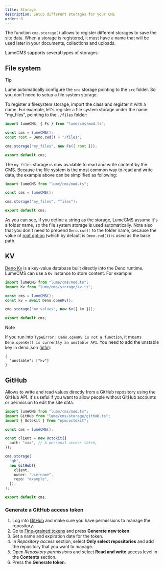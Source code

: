 ```yaml
---
title: Storage
description: Setup different storages for your CMS
order: 0
---
```


The function `cms.storage()` allows to register different storages to save the
site data. When a storage is registered, it must have a name that will be used
later in your documents, collections and uploads.

LumeCMS supports several types of storages.

## File system

> [!tip]
>
> Lume automatically configure the `src` storage pointing to the `src` folder.
> So you don't need to setup a file system storage.

To register a filesystem storage, import the class and register it with a name.
For example, let's register a file system storage under the name "my_files",
pointing to the `./files` folder:

```ts
import lumeCMS, { Fs } from "lume/cms/mod.ts";

const cms = lumeCMS();
const root = Deno.cwd() + "/files";

cms.storage("my_files", new Fs({ root }));

export default cms;
```

The `my_files` storage is now available to read and write content by the CMS.
Because the file system is the most common way to read and write data, the
example above can be simplified as following:

```ts
import lumeCMS from "lume/cms/mod.ts";

const cms = lumeCMS();

cms.storage("my_files", "files");

export default cms;
```

As you can see, if you define a string as the storage, LumeCMS assume it's a
folder name, so the file system storage is used automatically. Note also that
you don't need to prepend `Deno.cwd()` to the folder name, because the value of
[root option](./options.md#root) (which by default is `Deno.cwd()`) is used as
the base path.

## KV

[Deno Kv](https://docs.deno.com/deploy/kv/manual) is a key-value database built
directly into the Deno runtime. LumeCMS can use a `Kv` instance to store
content. For example:

```ts
import lumeCMS from "lume/cms/mod.ts";
import Kv from "lume/cms/storage/kv.ts";

const cms = lumeCMS();
const kv = await Deno.openKv();

cms.storage("my_values", new Kv({ kv }));

export default cms;
```

> [!note]
>
> If you run into `TypeError: Deno.openKv is not a function`, it means
> `Deno.openKv() is currently an unstable API`.
> You need to add the unstable key in deno.json ([info](https://docs.deno.com/runtime/reference/cli/unstable_flags/#configuring-flags-in-deno.json)):
> ```
> {
>   "unstable": ["kv"]
> }
> ```


## GitHub

Allows to write and read values directly from a GitHub repository using the
GitHub API. It's useful if you want to allow people without GitHub accounts or
permission to edit the site data.

```ts
import lumeCMS from "lume/cms/mod.ts";
import GitHub from "lume/cms/storage/github.ts";
import { Octokit } from "npm:octokit";

const cms = lumeCMS();

const client = new Octokit({
  auth: "xxx", // A personal access token,
});

cms.storage(
  "gh",
  new GitHub({
    client,
    owner: "username",
    repo: "example",
  }),
);

export default cms;
```

### Generate a GitHub access token

1. Log into [GitHub](https://github.com) and make sure you have permissions to
   manage the repository.
2. Go to
   [Fine-grained tokens](https://github.com/settings/tokens?type=beta "Settings > Developer settings > Personal access tokens > Fine-grained tokens")
   and press **Generate new token**.
3. Set a name and expiration date for the token.
4. In _Repository access_ section, select **Only select repositories** and add
   the repository that you want to manage.
5. Open _Repository permissions_ and select **Read and write** access level in
   the **Contents** section.
6. Press the **Generate token**.
